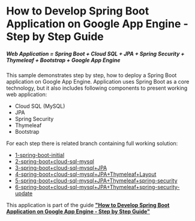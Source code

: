 How to Develop Spring Boot Application on Google App Engine - Step by Step Guide
============================
##### Web Application = Spring Boot + Cloud SQL + JPA + Spring Security + Thymeleaf + Bootstrap + Google App Engine

This sample demonstrates step by step, how to deploy a Spring Boot application on Google App Engine.
Application uses Spring Boot as a core technology, but it also includes following components to present working web application:
* Cloud SQL (MySQL)
* JPA
* Spring Security
* Thymeleaf
* Bootstrap

For each step there is related branch containing full working solution:
* [1-spring-boot-initial](https://github.com/maciej-arkit/Spring-Boot-with-Google-App-Engine/tree/1-spring-boot-initial)
* [2-spring-boot+cloud-sql-mysql](https://github.com/maciej-arkit/Spring-Boot-with-Google-App-Engine/tree/2-spring-boot+cloud-sql-mysql)
* [3-spring-boot+cloud-sql-mysql+JPA](https://github.com/maciej-arkit/Spring-Boot-with-Google-App-Engine/tree/3-spring-boot+cloud-sql-mysql+JPA)
* [4-spring-boot+cloud-sql-mysql+JPA+Thymeleaf+Layout](https://github.com/maciej-arkit/Spring-Boot-with-Google-App-Engine/tree/4-spring-boot+cloud-sql-mysql+JPA+Thymeleaf+Layout)
* [5-spring-boot+cloud-sql-mysql+JPA+Thymeleaf+spring-security](https://github.com/maciej-arkit/Spring-Boot-with-Google-App-Engine/tree/5-spring-boot+cloud-sql-mysql+JPA+Thymeleaf+spring-security)
* [6-spring-boot+cloud-sql-mysql+JPA+Thymeleaf+spring-security-update](https://github.com/maciej-arkit/Spring-Boot-with-Google-App-Engine/tree/6-spring-boot+cloud-sql-mysql+JPA+Thymeleaf+spring-security-update)

This application is part of the guide [**"How to Develop Spring Boot Application on Google App Engine - Step by Step Guide"**](https://startup-with-gae.blogspot.com/)
